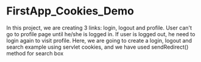 # FirstApp_Cookies_Demo
In this project, we are creating 3 links: login, logout and profile. User can't go to profile page until he/she is logged in. If user is logged out, he need to login again to visit profile. Here, we are going to create a login, logout  and  search example using servlet cookies, and we have used sendRedirect() method for search box
